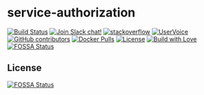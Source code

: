 # service-authorization

[![Build Status](https://travis-ci.org/reportportal/service-authorization.svg?branch=master)](https://travis-ci.org/reportportal/service-authorization)
[![Join Slack chat!](https://reportportal-slack-auto.herokuapp.com/badge.svg)](https://reportportal-slack-auto.herokuapp.com)
[![stackoverflow](https://img.shields.io/badge/reportportal-stackoverflow-orange.svg?style=flat)](http://stackoverflow.com/questions/tagged/reportportal)
[![UserVoice](https://img.shields.io/badge/uservoice-vote%20ideas-orange.svg?style=flat)](https://rpp.uservoice.com/forums/247117-report-portal)
[![GitHub contributors](https://img.shields.io/github/contributors/reportportal/service-authorization.svg?maxAge=259200)](https://github.com/reportportal/reportportal)
[![Docker Pulls](https://img.shields.io/docker/pulls/reportportal/service-authorization.svg?maxAge=25920)](https://hub.docker.com/r/reportportal/service-authorization/)
[![License](https://img.shields.io/badge/license-GPLv3-blue.svg)](http://www.gnu.org/licenses/gpl-3.0.html)
[![Build with Love](https://img.shields.io/badge/build%20with-❤%EF%B8%8F%E2%80%8D-lightgrey.svg)](http://reportportal.io?style=flat)
[![FOSSA Status](https://app.fossa.io/api/projects/git%2Bgithub.com%2Freportportal%2Fservice-authorization.svg?type=shield)](https://app.fossa.io/projects/git%2Bgithub.com%2Freportportal%2Fservice-authorization?ref=badge_shield)


## License
[![FOSSA Status](https://app.fossa.io/api/projects/git%2Bgithub.com%2Freportportal%2Fservice-authorization.svg?type=large)](https://app.fossa.io/projects/git%2Bgithub.com%2Freportportal%2Fservice-authorization?ref=badge_large)